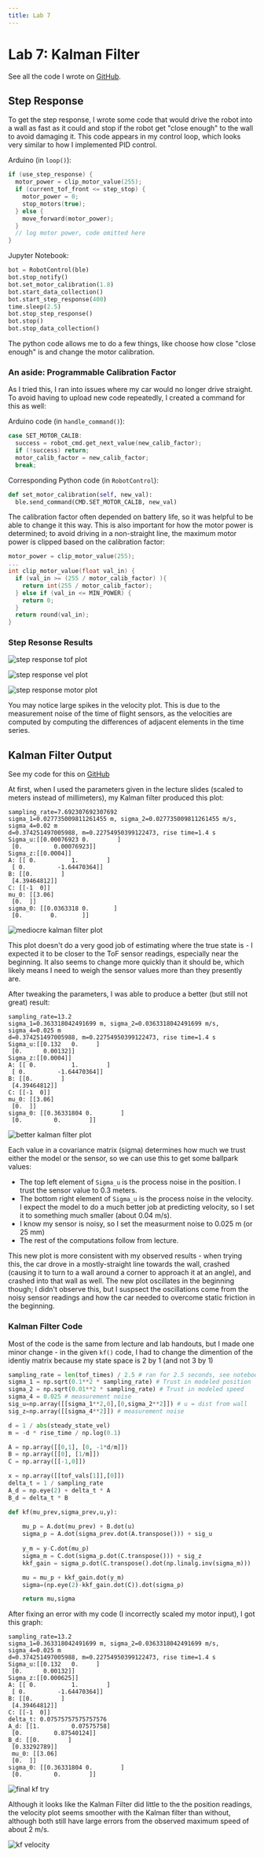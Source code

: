 ```yaml
---
title: Lab 7
---
```


# Lab 7: Kalman Filter

See all the code I wrote on [GitHub](https://github.com/slawrence100/ece4960-fast-robots-code/tree/main/lab07).
## Step Response

To get the step response, I wrote some code that would drive the robot into a wall as fast as it could and stop if the robot get "close enough" to the wall to avoid damaging it. This code appears in my control loop, which looks very similar to how I implemented PID control.

Arduino (in `loop()`):
```cpp
if (use_step_response) {
  motor_power = clip_motor_value(255);
  if (current_tof_front <= step_stop) {
    motor_power = 0;
    stop_motors(true);
  } else {
    move_forward(motor_power);
  }
  // log motor power, code omitted here
}
```

Jupyter Notebook:
```python
bot = RobotControl(ble)
bot.stop_notify()
bot.set_motor_calibration(1.8)
bot.start_data_collection()
bot.start_step_response(400)
time.sleep(2.5)
bot.stop_step_response()
bot.stop()
bot.stop_data_collection()
```

The python code allows me to do a few things, like choose how close "close enough" is and change the motor calibration.

### An aside: Programmable Calibration Factor
As I tried this, I ran into issues where my car would no longer drive straight. To avoid having to upload new code repeatedly, I created a command for this as well:

Arduino code (in `handle_command()`):
```cpp
case SET_MOTOR_CALIB:
  success = robot_cmd.get_next_value(new_calib_factor);
  if (!success) return;
  motor_calib_factor = new_calib_factor;
  break;
```

Corresponding Python code (in `RobotControl`):
```python
def set_motor_calibration(self, new_val):
  ble.send_command(CMD.SET_MOTOR_CALIB, new_val)
```

The calibration factor often depended on battery life, so it was helpful to be able to change it this way. This is also important for how the motor power is determined; to avoid driving in a non-straight line, the maximum motor power is clipped based on the calibration factor:

```cpp
motor_power = clip_motor_value(255);
...
int clip_motor_value(float val_in) {
  if (val_in >= (255 / motor_calib_factor) ){
    return int(255 / motor_calib_factor);
  } else if (val_in <= MIN_POWER) {
    return 0;
  }
  return round(val_in);
}
```

### Step Resonse Results

![step response tof plot](lab07_photos/step_response_tof.png)

![step response vel plot](lab07_photos/step_response_vel.png)

![step response motor plot](lab07_photos/step_response_motor.png)

You may notice large spikes in the velocity plot. This is due to the measurement noise of the time of flight sensors, as the velocities are computed by computing the differences of adjacent elements in the time series.

## Kalman Filter Output

See my code for this on [GitHub](https://github.com/slawrence100/ece4960-fast-robots-code/blob/main/lab07/plot_kf.ipynb)

At first, when I used the parameters given in the lecture slides (scaled to meters instead of millimeters), my Kalman filter produced this plot:

```
sampling_rate=7.692307692307692
sigma_1=0.027735009811261455 m, sigma_2=0.027735009811261455 m/s, sigma_4=0.02 m
d=0.374251497005988, m=0.22754950399122473, rise time=1.4 s
Sigma_u:[[0.00076923 0.        ]
 [0.         0.00076923]]
Sigma_z:[[0.0004]]
A: [[ 0.          1.        ]
 [ 0.         -1.64470364]]
B: [[0.        ]
 [4.39464812]]
C: [[-1  0]]
mu_0: [[3.06]
 [0.  ]]
sigma_0: [[0.0363318 0.       ]
 [0.        0.       ]]
```
![mediocre kalman filter plot](lab07_photos/kf_data_1.png)

This plot doesn't do a very good job of estimating where the true state is - I expected it to be closer to the ToF sensor readings, especially near the beginning. It also seems to change more quickly than it should be, which likely means I need to weigh the sensor values more than they presently are.

After tweaking the parameters, I was able to produce a better (but still not great) result:
```
sampling_rate=13.2
sigma_1=0.363318042491699 m, sigma_2=0.0363318042491699 m/s, sigma_4=0.025 m
d=0.374251497005988, m=0.22754950399122473, rise time=1.4 s
Sigma_u:[[0.132   0.     ]
 [0.      0.00132]]
Sigma_z:[[0.0004]]
A: [[ 0.          1.        ]
 [ 0.         -1.64470364]]
B: [[0.        ]
 [4.39464812]]
C: [[-1  0]]
mu_0: [[3.06]
 [0.  ]]
sigma_0: [[0.36331804 0.        ]
 [0.         0.        ]]
```

![better kalman filter plot](lab07_photos/kf_data_2.png)

Each value in a covariance matrix (sigma) determines how much we trust either the model or the sensor, so we can use this to get some ballpark values:
- The top left element of `Sigma_u` is the process noise in the position. I trust the sensor value to 0.3 meters.
- The bottom right element of `Sigma_u` is the process noise in the velocity. I expect the model to do a much better job at predicting velocity, so I set it to something much smaller (about 0.04 m/s).
- I know my sensor is noisy, so I set the measurment noise to 0.025 m (or 25 mm)
- The rest of the computations follow from lecture.

This new plot is more consistent with my observed results - when trying this, the car drove in a mostly-straight line towards the wall, crashed (causing it to turn to a wall around a corner to approach it at an angle), and crashed into that wall as well. The new plot oscillates in the beginning though; I didn't observe this, but I suspsect the oscillations come from the noisy sensor readings and how the car needed to overcome static friction in the beginning.

### Kalman Filter Code

Most of the code is the same from lecture and lab handouts, but I made one minor change - in the given `kf()` code, I had to change the dimention of the identiy matrix because my state space is 2 by 1 (and not 3 by 1)

```python
sampling_rate = len(tof_times) / 2.5 # ran for 2.5 seconds, see notebook code
sigma_1 = np.sqrt(0.1**2 * sampling_rate) # Trust in modeled position
sigma_2 = np.sqrt(0.01**2 * sampling_rate) # Trust in modeled speed
sigma_4 = 0.025 # measurement noise
sig_u=np.array([[sigma_1**2,0],[0,sigma_2**2]]) # u = dist from wall
sig_z=np.array([[sigma_4**2]]) # measurement noise

d = 1 / abs(steady_state_vel)
m = -d * rise_time / np.log(0.1)

A = np.array([[0,1], [0, -1*d/m]])
B = np.array([[0], [1/m]])
C = np.array([[-1,0]])

x = np.array([[tof_vals[1]],[0]])
delta_t = 1 / sampling_rate
A_d = np.eye(2) + delta_t * A
B_d = delta_t * B

def kf(mu_prev,sigma_prev,u,y):
    
    mu_p = A.dot(mu_prev) + B.dot(u) 
    sigma_p = A.dot(sigma_prev.dot(A.transpose())) + sig_u
    
    y_m = y-C.dot(mu_p)
    sigma_m = C.dot(sigma_p.dot(C.transpose())) + sig_z
    kkf_gain = sigma_p.dot(C.transpose().dot(np.linalg.inv(sigma_m)))

    mu = mu_p + kkf_gain.dot(y_m)    
    sigma=(np.eye(2)-kkf_gain.dot(C)).dot(sigma_p)

    return mu,sigma
```

After fixing an error with my code (I incorrectly scaled my motor input), I got this graph:
```
sampling_rate=13.2
sigma_1=0.363318042491699 m, sigma_2=0.0363318042491699 m/s, sigma_4=0.025 m
d=0.374251497005988, m=0.22754950399122473, rise time=1.4 s
Sigma_u:[[0.132   0.     ]
 [0.      0.00132]]
Sigma_z:[[0.000625]]
A: [[ 0.          1.        ]
 [ 0.         -1.64470364]]
B: [[0.        ]
 [4.39464812]]
C: [[-1  0]]
delta_t: 0.07575757575757576
A_d: [[1.         0.07575758]
 [0.         0.87540124]]
B_d: [[0.        ]
 [0.33292789]]
 mu_0: [[3.06]
 [0.  ]]
sigma_0: [[0.36331804 0.        ]
 [0.         0.        ]]
```

![final kf try](lab07_photos/kf_data_3.png)

Although it looks like the Kalman Filter did little to the the position readings, the velocity plot seems smoother with the Kalman filter than without, although both still have large errors from the observed maximum speed of about 2 m/s.

![kf velocity](lab07_photos/kf_data_vel.png)
